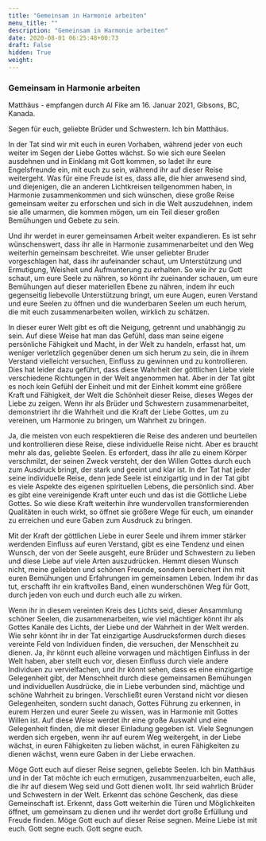 ```yaml
---
title: "Gemeinsam in Harmonie arbeiten"
menu_title: ""
description: "Gemeinsam in Harmonie arbeiten"
date: 2020-08-01 06:25:48+00:73
draft: False
hidden: True
weight:
---
```

### Gemeinsam in Harmonie arbeiten

Matthäus - empfangen durch Al Fike am 16. Januar 2021, Gibsons, BC, Kanada.

Segen für euch, geliebte Brüder und Schwestern. Ich bin Matthäus.

In der Tat sind wir mit euch in euren Vorhaben, während jeder von euch weiter im Segen der Liebe Gottes wächst. So wie sich eure Seelen ausdehnen und in Einklang mit Gott kommen, so ladet ihr eure Engelsfreunde ein, mit euch zu sein, während ihr auf dieser Reise weitergeht. Was für eine Freude ist es, dass alle, die hier anwesend sind, und diejenigen, die an anderen Lichtkreisen teilgenommen haben, in Harmonie zusammenkommen und sich wünschen, diese große Reise gemeinsam weiter zu erforschen und sich in die Welt auszudehnen, indem sie alle umarmen, die kommen mögen, um ein Teil dieser großen Bemühungen und Gebete zu sein.

Und ihr werdet in eurer gemeinsamen Arbeit weiter expandieren. Es ist sehr wünschenswert, dass ihr alle in Harmonie zusammenarbeitet und den Weg weiterhin gemeinsam beschreitet. Wie unser geliebter Bruder vorgeschlagen hat, dass ihr aufeinander schaut, um Unterstützung und Ermutigung, Weisheit und Aufmunterung zu erhalten. So wie ihr zu Gott schaut, um eure Seele zu nähren, so könnt ihr zueinander schauen, um eure Bemühungen auf dieser materiellen Ebene zu nähren, indem ihr euch gegenseitig liebevolle Unterstützung bringt, um eure Augen, euren Verstand und eure Seelen zu öffnen und die wunderbaren Seelen um euch herum, die mit euch zusammenarbeiten wollen, wirklich zu schätzen.

In dieser eurer Welt gibt es oft die Neigung, getrennt und unabhängig zu sein. Auf diese Weise hat man das Gefühl, dass man seine eigene persönliche Fähigkeit und Macht, in der Welt zu handeln, erfasst hat, um weniger verletzlich gegenüber denen um sich herum zu sein, die in ihrem Verstand vielleicht versuchen, Einfluss zu gewinnen und zu kontrollieren. Dies hat leider dazu geführt, dass diese Wahrheit der göttlichen Liebe viele verschiedene Richtungen in der Welt angenommen hat. Aber in der Tat gibt es noch kein Gefühl der Einheit und mit der Einheit kommt eine größere Kraft und Fähigkeit, der Welt die Schönheit dieser Reise, dieses Weges der Liebe zu zeigen. Wenn ihr als Brüder und Schwestern zusammenarbeitet, demonstriert ihr die Wahrheit und die Kraft der Liebe Gottes, um zu vereinen, um Harmonie zu bringen, um Wahrheit zu bringen.

Ja, die meisten von euch respektieren die Reise des anderen und beurteilen und kontrollieren diese Reise, diese individuelle Reise nicht. Aber es braucht mehr als das, geliebte Seelen. Es erfordert, dass ihr alle zu einem Körper verschmilzt, der seinen Zweck versteht, der den Willen Gottes durch euch zum Ausdruck bringt, der stark und geeint und klar ist. In der Tat hat jeder seine individuelle Reise, denn jede Seele ist einzigartig und in der Tat gibt es viele Aspekte des eigenen spirituellen Lebens, die persönlich sind. Aber es gibt eine vereinigende Kraft unter euch und das ist die Göttliche Liebe Gottes. So wie diese Kraft weiterhin ihre wundervollen transformierenden Qualitäten in euch wirkt, so öffnet sie größere Wege für euch, um einander zu erreichen und eure Gaben zum Ausdruck zu bringen.

Mit der Kraft der göttlichen Liebe in eurer Seele und ihrem immer stärker werdenden Einfluss auf euren Verstand, gibt es eine Tendenz und einen Wunsch, der von der Seele ausgeht, eure Brüder und Schwestern zu lieben und diese Liebe auf viele Arten auszudrücken. Hemmt diesen Wunsch nicht, meine geliebten und schönen Freunde, sondern bereichert ihn mit euren Bemühungen und Erfahrungen im gemeinsamen Leben. Indem ihr das tut, erschafft ihr ein kraftvolles Band, einen wunderschönen Weg für Gott, durch jeden von euch und durch euch alle zu wirken.

Wenn ihr in diesem vereinten Kreis des Lichts seid, dieser Ansammlung schöner Seelen, die zusammenarbeiten, wie viel mächtiger könnt ihr als Gottes Kanäle des Lichts, der Liebe und der Wahrheit in der Welt werden. Wie sehr könnt ihr in der Tat einzigartige Ausdrucksformen durch dieses vereinte Feld von Individuen finden, die versuchen, der Menschheit zu dienen. Ja, ihr könnt euch alleine vorwagen und mächtigen Einfluss in der Welt haben, aber stellt euch vor, diesen Einfluss durch viele andere Individuen zu vervielfachen, und ihr könnt sehen, dass es eine einzigartige Gelegenheit gibt, der Menschheit durch diese gemeinsamen Bemühungen und individuellen Ausdrücke, die in Liebe verbunden sind, mächtige und schöne Wahrheit zu bringen. Verschließt euren Verstand nicht vor diesen Gelegenheiten, sondern sucht danach, Gottes Führung zu erkennen, in eurem Herzen und eurer Seele zu wissen, was in Harmonie mit Gottes Willen ist. Auf diese Weise werdet ihr eine große Auswahl und eine Gelegenheit finden, die mit dieser Einladung gegeben ist. Viele Segnungen werden sich ergeben, wenn ihr auf eurem Weg weitergeht, in der Liebe wächst, in euren Fähigkeiten zu lieben wächst, in euren Fähigkeiten zu dienen wächst, wenn eure Gaben in der Liebe erwachen.

Möge Gott euch auf dieser Reise segnen, geliebte Seelen. Ich bin Matthäus und in der Tat möchte ich euch ermutigen, zusammenzuarbeiten, euch alle, die ihr auf diesem Weg seid und Gott dienen wollt. Ihr seid wahrlich Brüder und Schwestern in der Welt. Erkennt das schöne Geschenk, das diese Gemeinschaft ist. Erkennt, dass Gott weiterhin die Türen und Möglichkeiten öffnet, um gemeinsam zu dienen und ihr werdet dort große Erfüllung und Freude finden. Möge Gott euch auf dieser Reise segnen. Meine Liebe ist mit euch. Gott segne euch. Gott segne euch.
